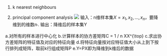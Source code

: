 1. k nearest neighbours

2. principal component analysis 
![](http://latex.codecogs.com/gif.latex?\\frac{1}{1+sin(x)})
输入：n维样本集$X={x_1, x_2, ..., x_n}$，要降维到的维数$n_{'}$.
输出：降维后的样本集Y

a.对所有的样本进行中心化
b.计算样本的协方差矩阵C = 1 / n XX^{\top}
c.求出协方差矩阵的特征值及对应的特征向量
d.将特征向量按对应特征值大小从上到下按行排列成矩阵，取前k行组成矩阵P
e.Y=PX即为降维到k维后的数据
